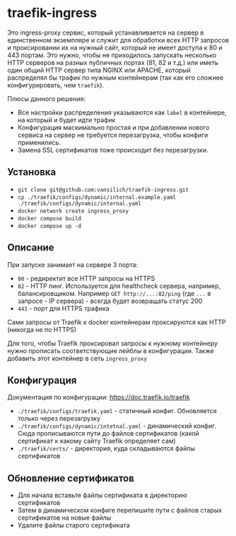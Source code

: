 # traefik-ingress

Это ingress-proxy сервис, который устанавливается на сервер в единственном экземпляре
и служит для обработки всех HTTP запросов и проксировании их на нужный сайт, который
не имеет доступа к 80 и 443 портам. Это нужно, чтобы не приходилось запускать несколько
HTTP серверов на разных публичных портах (81, 82 и т.д.) или иметь один общий HTTP
сервер типа NGINX или APACHE, который распределял бы трафик по нужным контейнерам (так как его сложнее конфигурировать, чем `traefik`).

Плюсы данного решения:
* Все настройки распределения указываются как `label` в контейнере, на который и будет идти трафик
* Конфигурация маскимально простая и при добавлении нового сервиса на сервер не 
требуется перезагрузка, чтобы конфиги применились.
* Замена SSL сертификатов тоже происходит без перезагрузки.

## Установка
* `git clone git@github.com:vansilich/traefik-ingress.git`
* `cp ./traefik/configs/dynamic/internal.example.yaml ./traefik/configs/dynamic/internal.yaml`
* `docker network create ingress_proxy`
* `docker compose build`
* `docker compose up -d`

## Описание
При запуске занимает на сервере 3 порта:
* `80` - редиректит все HTTP запросы на HTTPS
* `82` - HTTP пинг. Используется для healthcheck сервера, например, балансировщиком. Например `GET http://...:82/ping` (где `...` в запросе - IP сервера) - всегда будет возвращать статус 200
* `443` - порт для HTTPS трафика

Сами запросы от Traefik к docker контейнерам проксируются как HTTP (никогда не по HTTPS)

Для того, чтобы Traefik проксировал запросы к нужному контейнеру нужно прописать соответствующие лейблы в конфигурации. Также добавить этот контейнер в сеть `ingress_proxy`

## Конфигурация
Документация по конфигурации: https://doc.traefik.io/traefik  
* `./traefik/configs/traefik.yaml` - статичный конфиг. Обновляется только через перезагрузку
* `./traefik/configs/dynamic/intetnal.yaml` - динамический конфиг. Сюда прописываются пути до файлов сертификатов (какой сертификат к какому сайту Traefik определяет сам)
* `./traefik/certs/` - директория, куда складываются файлы сертификатов

## Обновление сертификатов
* Для начала вставьте файлы сертификата в директорию сертификатов
* Затем в динамическом конфиге перепишите пути с файлов старых сертификатов на новые файлы
* Удалите файлы старого сертификата